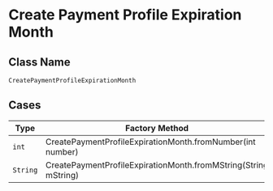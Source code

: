
# Create Payment Profile Expiration Month

## Class Name

`CreatePaymentProfileExpirationMonth`

## Cases

| Type | Factory Method |
|  --- | --- |
| `int` | CreatePaymentProfileExpirationMonth.fromNumber(int number) |
| `String` | CreatePaymentProfileExpirationMonth.fromMString(String mString) |

